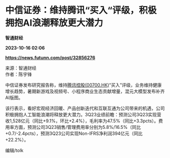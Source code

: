 # 中信证券：维持腾讯“买入“评级，积极拥抱AI浪潮释放更大潜力
**智通财经**

**2023-10-16 02:06**

**https://news.futunn.com/post/32856276**

来源：智通财经  
作者：陈宇锋

中信证券发布研究报告称，维持[腾讯控股(00700.HK)](https://www.futunn.com/quote/stock?m=hk&code=00700)“买入”评级，业务维持健康增长趋势，暑期新游戏及视频号、小程序商业生态贡献增量，混元大模型发布补齐AI版图。

该行表示，看好宏观经济回暖、产品创新迭代和互联互通为公司带来的机遇，公司积极拥抱人工智能浪潮将释放更大潜力。3Q23业绩前瞻：预测公司3Q23实现营收1,528亿元（同比+9.1%，环比+2.4%），毛利率为47.5%（同比+3.3pcts）。费用率方面，预测公司3Q23销售/管理费用率分别为5.8%/16.5%（同比+0.7/-2.4pcts），预测3Q23公司实现Non-IFRS净利润394亿元（同比+22.2%）。

编辑/tolk